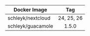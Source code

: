 
| Docker Image        |      Tag                           |
|---------------------|:----------------------------------:|
| schleyk/nextcloud   | 24, 25, 26                         |
| schleyk/guacamole   | 1.5.0                              |
